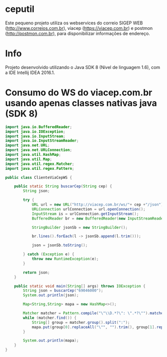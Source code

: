 # ceputil

Este pequeno projeto utiliza os webservices do correio SIGEP WEB (http://www.correios.com.br), viacep (https://viacep.com.br) e postmon (http://postmon.com.br), para disponibilizar informações de endereço.

# Info

Projeto desenvolvido utilizando o Java SDK 8 (Nivel de linguagem 1.6), com a IDE Intellij IDEA 2016.1.

# Consumo do WS do viacep.com.br usando apenas classes nativas java (SDK 8)

``` java
import java.io.BufferedReader;
import java.io.IOException;
import java.io.InputStream;
import java.io.InputStreamReader;
import java.net.URL;
import java.net.URLConnection;
import java.util.HashMap;
import java.util.Map;
import java.util.regex.Matcher;
import java.util.regex.Pattern;

public class ClienteViaCepWS {

    public static String buscarCep(String cep) {
        String json;

        try {
            URL url = new URL("http://viacep.com.br/ws/"+ cep +"/json");
            URLConnection urlConnection = url.openConnection();
            InputStream is = urlConnection.getInputStream();
            BufferedReader br = new BufferedReader(new InputStreamReader(is));

            StringBuilder jsonSb = new StringBuilder();

            br.lines().forEach(l -> jsonSb.append(l.trim()));

            json = jsonSb.toString();

        } catch (Exception e) {
            throw new RuntimeException(e);
        }

        return json;
    }

    public static void main(String[] args) throws IOException {
        String json = buscarCep("69046000");
        System.out.println(json);

        Map<String,String> mapa = new HashMap<>();

        Matcher matcher = Pattern.compile("\"\\D.*?\": \".*?\"").matcher(json);
        while (matcher.find()) {
            String[] group = matcher.group().split(":");
            mapa.put(group[0].replaceAll("\"", "").trim(), group[1].replaceAll("\"", "").trim());
        }

        System.out.println(mapa);
    }
}
```
